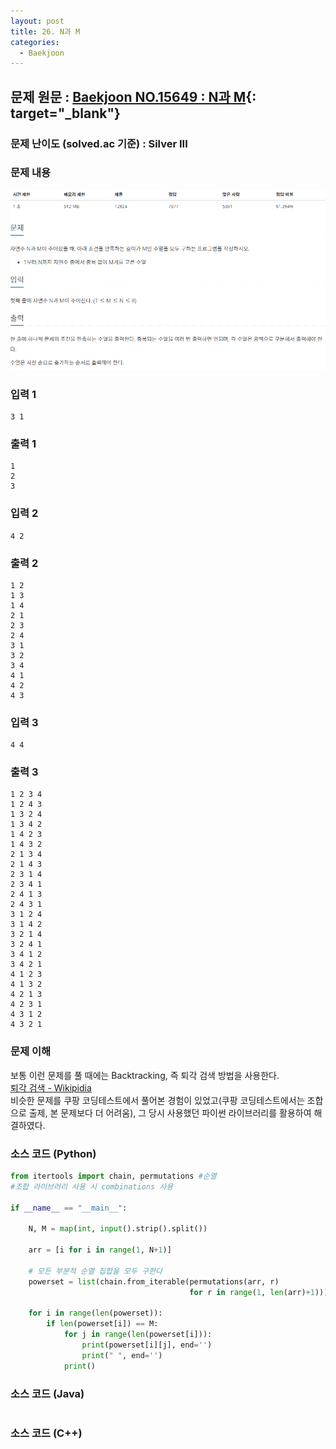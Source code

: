 ```yaml
---
layout: post
title: 26. N과 M
categories:
  - Baekjoon
---
```


## 문제 원문 : [Baekjoon NO.15649 : N과 M](https://www.acmicpc.net/problem/15649){: target="\_blank"}

### 문제 난이도 (solved.ac 기준) : Silver III

### 문제 내용

![15649_N_and_M](/assets/images/Baekjoon/15649_N_and_M.PNG)

### 입력 1

```
3 1
```

### 출력 1

```
1
2
3
```

### 입력 2

```
4 2
```

### 출력 2

```
1 2
1 3
1 4
2 1
2 3
2 4
3 1
3 2
3 4
4 1
4 2
4 3
```

### 입력 3

```
4 4
```

### 출력 3

```
1 2 3 4
1 2 4 3
1 3 2 4
1 3 4 2
1 4 2 3
1 4 3 2
2 1 3 4
2 1 4 3
2 3 1 4
2 3 4 1
2 4 1 3
2 4 3 1
3 1 2 4
3 1 4 2
3 2 1 4
3 2 4 1
3 4 1 2
3 4 2 1
4 1 2 3
4 1 3 2
4 2 1 3
4 2 3 1
4 3 1 2
4 3 2 1
```

### 문제 이해

보통 이런 문제를 풀 때에는 Backtracking, 즉 퇴각 검색 방법을 사용한다.  
[퇴각 검색 - Wikipidia](https://ko.wikipedia.org/wiki/%ED%87%B4%EA%B0%81%EA%B2%80%EC%83%89)  
비슷한 문제를 쿠팡 코딩테스트에서 풀어본 경험이 있었고(쿠팡 코딩테스트에서는 조합으로 출제, 본 문제보다 더 어려움), 그 당시 사용했던 파이썬 라이브러리를 활용하여 해결하였다.

### 소스 코드 (Python)

```python
from itertools import chain, permutations #순열
#조합 라이브러리 사용 시 combinations 사용

if __name__ == "__main__":

    N, M = map(int, input().strip().split())

    arr = [i for i in range(1, N+1)]

    # 모든 부분적 순열 집합을 모두 구한다
    powerset = list(chain.from_iterable(permutations(arr, r)
                                        for r in range(1, len(arr)+1)))

    for i in range(len(powerset)):
        if len(powerset[i]) == M:
            for j in range(len(powerset[i])):
                print(powerset[i][j], end='')
                print(" ", end='')
            print()


```

### 소스 코드 (Java)

```java

```

### 소스 코드 (C++)

```cpp

```
